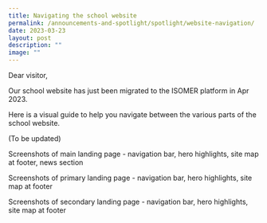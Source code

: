 ```yaml
---
title: Navigating the school website
permalink: /announcements-and-spotlight/spotlight/website-navigation/
date: 2023-03-23
layout: post
description: ""
image: ""
---
```

Dear visitor,

Our school website has just been migrated to the ISOMER platform in Apr 2023.

Here is a visual guide to help you navigate between the various parts of the school website.

(To be updated)

Screenshots of main landing page - navigation bar, hero highlights, site map at footer, news section

Screenshots of primary landing page - navigation bar, hero highlights, site map at footer

Screenshots of secondary landing page - navigation bar, hero highlights, site map at footer